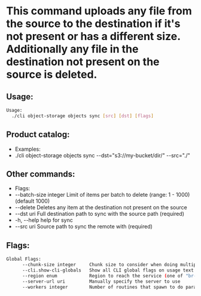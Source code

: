 # This command uploads any file from the source to the destination if it's not present or has a different size. Additionally any file in the destination not present on the source is deleted.

## Usage:
```bash
Usage:
  ./cli object-storage objects sync [src] [dst] [flags]
```

## Product catalog:
- Examples:
- ./cli object-storage objects sync --dst="s3://my-bucket/dir/" --src="./"

## Other commands:
- Flags:
- --batch-size integer   Limit of items per batch to delete (range: 1 - 1000) (default 1000)
- --delete               Deletes any item at the destination not present on the source
- --dst uri              Full destination path to sync with the source path (required)
- -h, --help                 help for sync
- --src uri              Source path to sync the remote with (required)

## Flags:
```bash
Global Flags:
      --chunk-size integer     Chunk size to consider when doing multipart requests. Specified in Mb (range: 8 - 5120) (default 8)
      --cli.show-cli-globals   Show all CLI global flags on usage text
      --region enum            Region to reach the service (one of "br-mgl1", "br-ne1" or "br-se1") (default "br-ne1")
      --server-url uri         Manually specify the server to use
      --workers integer        Number of routines that spawn to do parallel operations within object_storage (min: 1) (default 5)
```

